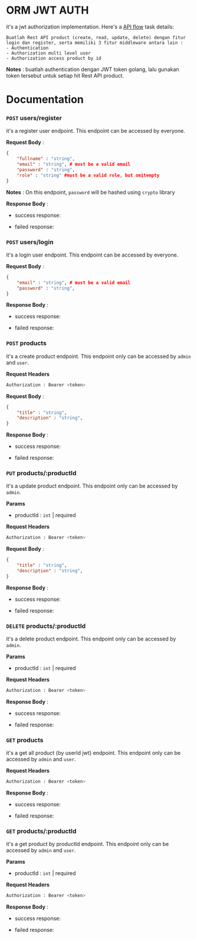 # ORM JWT AUTH
it's a jwt authorization implementation. Here's a [API flow](https://import.cdn.thinkific.com/236035/courses/1973834/challengedrawio21-220816-175740.pdf) task details:

```text
Buatlah Rest API product (create, read, update, delete) dengan fitur login dan register, serta memiliki 3 fitur middleware antara lain :
- Authentication
- Authorization multi level user
- Authorization access product by id
```
**Notes** : buatlah authentication dengan JWT token golang, lalu gunakan token tersebut untuk setiap hit Rest API product.

# Documentation

### `POST` users/register
it's a register user endpoint. This endpoint can be accessed by everyone.

**Request Body** :
```json
{
    "fullname" : "string",
    "email" : "string", # must be a valid email
    "password" : "string",
	"role" : "string" #must be a valid role, but omitempty
}
```
**Notes** : On this endpoint, `password` will be hashed using `crypto` library 

**Response Body** :
- success response:

- failed response:


### `POST` users/login
it's a login user endpoint. This endpoint can be accessed by everyone.

**Request Body** :
```json
{
    "email" : "string", # must be a valid email
    "password" : "string",
}
```

**Response Body** :
- success response:

- failed response:


### `POST` products
it's a create product endpoint. This endpoint only can be accessed by `admin` and `user`.

**Request Headers**
```bash
Authorization : Bearer <token>
```

**Request Body** :
```json
{
    "title" : "string",
    "description" : "string",
}
```

**Response Body** :
- success response:

- failed response:


### `PUT` products/:productId
it's a update product endpoint. This endpoint only can be accessed by `admin`. 

**Params**
- productId : `int` | required

**Request Headers**
```bash
Authorization : Bearer <token>
```

**Request Body** :
```json
{
    "title" : "string",
    "description" : "string",
}
```

**Response Body** :
- success response:

- failed response:


### `DELETE` products/:productId
it's a delete product endpoint. This endpoint only can be accessed by `admin`.

**Params**
- productId : `int` | required

**Request Headers**
```bash
Authorization : Bearer <token>
```

**Response Body** :
- success response:

- failed response:


### `GET` products
it's a get all product {by userId jwt} endpoint.  This endpoint only can be accessed by `admin` and `user`.

**Request Headers**
```bash
Authorization : Bearer <token>
```

**Response Body** :
- success response:

- failed response:

### `GET` products/:productId
it's a get product by productId endpoint. This endpoint only can be accessed by `admin` and `user`.

**Params**
- productId : `int` | required

**Request Headers**
```bash
Authorization : Bearer <token>
```

**Response Body** :
- success response:

- failed response: